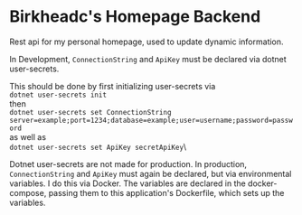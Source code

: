 # Birkheadc's Homepage Backend

Rest api for my personal homepage, used to update dynamic information.

In Development, `ConnectionString` and `ApiKey` must be declared via dotnet user-secrets.

This should be done by first initializing user-secrets via\
`dotnet user-secrets init`\
then\
`dotnet user-secrets set ConnectionString server=example;port=1234;database=example;user=username;password=password`\
as well as\
`dotnet user-secrets set ApiKey secretApiKey`\

Dotnet user-secrets are not made for production. In production, `ConnectionString` and `ApiKey` must again be declared, but via environmental variables. I do this via Docker. The variables are declared in the docker-compose, passing them to this application's Dockerfile, which sets up the variables.